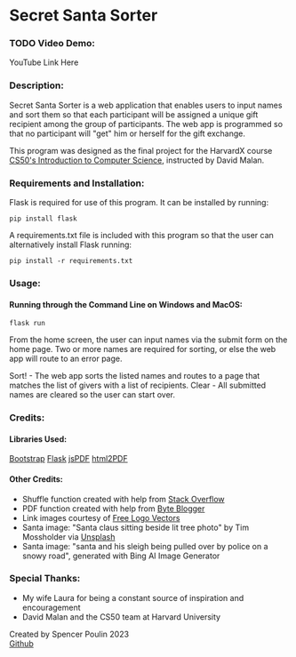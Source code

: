 # Secret Santa Sorter

### TODO Video Demo:
YouTube Link Here

### Description:

Secret Santa Sorter is a web application that enables users to input names and sort them so that each participant will be assigned a unique gift recipient among the group of participants. The web app is programmed so that no participant will "get" him or herself for the gift exchange.

This program was designed as the final project for the HarvardX course  [CS50's Introduction to Computer Science](https://cs50.harvard.edu/x/2023/), instructed by David Malan.

### Requirements and Installation:

Flask is required for use of this program. It can be installed by running:

```shell
pip install flask
```

A requirements.txt file is included with this program so that the user can alternatively install Flask running:
```shell
pip install -r requirements.txt
```

### Usage:

#### Running through the Command Line on Windows and MacOS:
```shell
flask run
```

From the home screen, the user can input names via the submit form on the home page. Two or more names are required for sorting, or else the web app will route to an error page.

Sort! - The web app sorts the listed names and routes to a page that matches the list of givers with a list of recipients.
Clear - All submitted names are cleared so the user can start over.

### Credits:

#### Libraries Used:
[Bootstrap](www.getbootstrap.com)
[Flask](www.flask.palletsprojects.com)
[jsPDF](https://parall.ax/products/jspdf)
[html2PDF](https://html2pdf.com)

#### Other Credits:
- Shuffle function created with help from [Stack Overflow](http://tinyurl.com/mrspwsx7)
- PDF function created with help from [Byte Blogger](http://tinyurl.com/4uaprt8d)
- Link images courtesy of [Free Logo Vectors](www.freelogovectors.net)
- Santa image: "Santa claus sitting beside lit tree photo" by Tim Mossholder via [Unsplash](https://unsplash.com/photos/santa-claus-sitting-beside-lit-tree-egV4ig2ZhpA)
- Santa image: "santa and his sleigh being pulled over by police on a snowy road", generated with Bing AI Image Generator



### Special Thanks:

-   My wife Laura for being a constant source of inspiration and encouragement
-   David Malan and the CS50 team at Harvard University

Created by Spencer Poulin 2023  
[Github](www.github.com/sjpoulin)